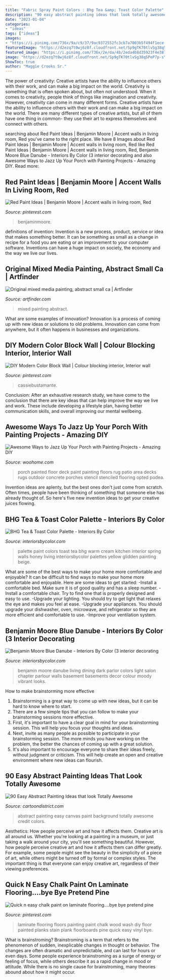 ```yaml
---
title: "Fabric Spray Paint Colors : Bhg Tea &amp; Toast Color Palette"
description: "90 easy abstract painting ideas that look totally awesome"
date: "2023-01-04"
categories:
- "ideas"
tags: ["ideas"]
images:
- "https://i.pinimg.com/736x/9a/c9/37/9ac9372552fc3cb7a7003b5f494f1ece--painting-laminate-floors-laminate-flooring.jpg"
featuredImage: "https://d2ezq7t0wj6z8f.cloudfront.net/Sp9gTK70tlvSg38q5PeP7p-sY08=/777x1200/product/7/f/d64bc1c141784a68bc32d7c9cc115b50.jpg"
featured_image: "https://i.pinimg.com/736x/2e/da/4b/2eda4b8d35923f4e387b40c45e3b3d47.jpg"
image: "https://d2ezq7t0wj6z8f.cloudfront.net/Sp9gTK70tlvSg38q5PeP7p-sY08=/777x1200/product/7/f/d64bc1c141784a68bc32d7c9cc115b50.jpg"
ShowToc: true
author: "Maggie Crooks Sr."
---
```



The power of creativity: Creative artists have the ability to influence others with their work, and can make a big impact on the world.
Creativity is something that is often spoken about, but often not understood. When it comes to creativity, people think of things like imagination and creativity. However, creativity can come in many different forms. Creative artists have the ability to influence others with their work and can make a big impact on the world. There are many different types of creative artists, but all of them have one thing in common- they use their art to express themselves and connect with others.

	

		
searching about Red Paint Ideas | Benjamin Moore | Accent walls in living room, Red you've came to the right place. We have 8 Images about Red Paint Ideas | Benjamin Moore | Accent walls in living room, Red like Red Paint Ideas | Benjamin Moore | Accent walls in living room, Red, Benjamin Moore Blue Danube - Interiors By Color (3 interior decorating and also Awesome Ways to Jazz Up Your Porch with Painting Projects - Amazing DIY. Read more:
		
    
## Red Paint Ideas | Benjamin Moore | Accent Walls In Living Room, Red

<img loading=lazy src="https://i.pinimg.com/736x/2e/da/4b/2eda4b8d35923f4e387b40c45e3b3d47.jpg" onerror="this.onerror=null;this.src='https://tse3.mm.bing.net/th?id=OIP.FQwhF1UESZfLJ73MuXOmsgAAAA&amp;pid=15.1';" alt="Red Paint Ideas | Benjamin Moore | Accent walls in living room, Red">

_Source: pinterest.com_

>benjaminmoore. 

	

definitions of invention:
Invention is a new process, product, service or idea that makes something better. It can be something as small as a change in recipe for a food you are eating or an improvement to your computer software. Inventions can have a huge impact on society, the economy and the way we live our lives.

    
## Original Mixed Media Painting, Abstract Small Ca | Artfinder

<img loading=lazy src="https://d2ezq7t0wj6z8f.cloudfront.net/Sp9gTK70tlvSg38q5PeP7p-sY08=/777x1200/product/7/f/d64bc1c141784a68bc32d7c9cc115b50.jpg" onerror="this.onerror=null;this.src='https://tse4.mm.bing.net/th?id=OIP.wdHYIHUdNnU_vDigKls3oQHaLc&amp;pid=15.1';" alt="Original mixed media painting, abstract small ca | Artfinder">

_Source: artfinder.com_

>mixed painting abstract. 

	

What are some examples of innovation?
Innovation is a process of coming up with new ideas or solutions to old problems. Innovation can come from anywhere, but it often happens in businesses and organizations.

    
## DIY Modern Color Block Wall | Colour Blocking Interior, Interior Wall

<img loading=lazy src="https://i.pinimg.com/736x/b3/c0/42/b3c042aae699892fc836ab45bfa704a4.jpg" onerror="this.onerror=null;this.src='https://tse2.mm.bing.net/th?id=OIP.XJ8yxWyBNEqGnOeMBJxd1AHaKB&amp;pid=15.1';" alt="DIY Modern Color Block Wall | Colour blocking interior, Interior wall">

_Source: pinterest.com_

>cassiebustamante. 

	

Conclusion:
After an exhaustive research study, we have come to the conclusion that there are key ideas that can help improve the way we live and work. These include developing a lifestyle plan, having better communication skills, and overall improving our mental wellbeing.

    
## Awesome Ways To Jazz Up Your Porch With Painting Projects - Amazing DIY

<img loading=lazy src="http://www.woohome.com/wp-content/uploads/2017/04/painted-porch-floor-12.jpg" onerror="this.onerror=null;this.src='https://tse1.mm.bing.net/th?id=OIP.8eSymdP_hjqSWMeS_BX6JwHaNK&amp;pid=15.1';" alt="Awesome Ways to Jazz Up Your Porch with Painting Projects - Amazing DIY">

_Source: woohome.com_

>porch painted floor deck paint painting floors rug patio area decks rugs outdoor concrete porches stencil stenciled flooring opted podea. 

	

Invention ideas are aplenty, but the best ones don't just come from scratch. Often times, people have been thinking of something that someone else has already thought of. So here's five new invention ideas to get your creative juices flowing.

    
## BHG Tea &amp; Toast Color Palette - Interiors By Color

<img loading=lazy src="http://www.interiorsbycolor.com/wp-content/uploads/2014/08/BHG-Tea-Toast-Color-Palette.jpg" onerror="this.onerror=null;this.src='https://tse3.mm.bing.net/th?id=OIP.vZ_RdlgtX1uWHu3ONyanpAHaKu&amp;pid=15.1';" alt="BHG Tea &amp; Toast Color Palette - Interiors By Color">

_Source: interiorsbycolor.com_

>palette paint colors toast tea bhg warm cream kitchen interior spring walls honey living interiorsbycolor palettes yellow glidden painting beige. 

	

What are some of the best ways to make your home more comfortable and enjoyable?
It can be difficult to find ways to make your home more comfortable and enjoyable. Here are some ideas to get started: 
-Install a comfortable bed. Make sure it is of good quality and has a sleep number.
-Install a comfortable chair. Try to find one that is properly designed and easy to use.
-Upgrade your lighting. You should try to get light that relaxes the eye and makes you feel at ease.
-Upgrade your appliances. You should upgrade your dishwasher, oven, microwave, and refrigerator so they are more efficient and comfortable to use. 
-Improve your ventilation system.

    
## Benjamin Moore Blue Danube - Interiors By Color (3 Interior Decorating

<img loading=lazy src="https://www.interiorsbycolor.com/wp-content/uploads/2015/04/blue-parlour.jpg" onerror="this.onerror=null;this.src='https://tse1.mm.bing.net/th?id=OIP.2v8jPwJzavnAoseB6ta45wHaGr&amp;pid=15.1';" alt="Benjamin Moore Blue Danube - Interiors By Color (3 interior decorating">

_Source: interiorsbycolor.com_

>benjamin moore danube living dining dark parlor colors light salon chapter parlour walls basement basements decor colour moody vibrant looks. 

	

How to make brainstorming more effective
1. Brainstorming is a great way to come up with new ideas, but it can be hard to know where to start.
2. There are a few simple tips that you can follow to make your brainstorming sessions more effective.
3. First, it's important to have a clear goal in mind for your brainstorming session. This will help you focus your thoughts and ideas.
4. Next, invite as many people as possible to participate in your brainstorming session. The more minds you have working on the problem, the better the chances of coming up with a great solution.
5. It's also important to encourage everyone to share their ideas freely, without judgment or criticism. This will help create an open and creative environment where new ideas can flourish.

    
## 90 Easy Abstract Painting Ideas That Look Totally Awesome

<img loading=lazy src="http://www.cartoondistrict.com/wp-content/uploads/2017/05/Easy-Abstract-Painting-Ideas22.jpg" onerror="this.onerror=null;this.src='https://tse3.mm.bing.net/th?id=OIP.nfiNe_dmB6JF-zhlHkFp3QHaK1&amp;pid=15.1';" alt="90 Easy Abstract Painting Ideas that look Totally Awesome">

_Source: cartoondistrict.com_

>abstract painting easy canvas paint background totally awesome credit colors. 

	

Aesthetics: How people perceive art and how it affects them.
Creative art is all around us. Whether you're looking at a painting in a museum, or just taking a walk around your city, you'll see something beautiful. However, how people perceive creative art and how it affects them can differ greatly. For example, some people might see the beauty in the simplicity of a piece of art, while others might be turned off by formal or complex styles. The important thing is that everyone can enjoy creative art, regardless of their viewing preferences.

    
## Quick N Easy Chalk Paint On Laminate Flooring....bye Bye Pretend Pine

<img loading=lazy src="https://i.pinimg.com/736x/9a/c9/37/9ac9372552fc3cb7a7003b5f494f1ece--painting-laminate-floors-laminate-flooring.jpg" onerror="this.onerror=null;this.src='https://tse4.mm.bing.net/th?id=OIP.XV9RRoRBnwZL3fNz7zKLRQHaJ4&amp;pid=15.1';" alt="Quick n easy chalk paint on laminate flooring....bye bye pretend pine">

_Source: pinterest.com_

>laminate flooring floors painting paint chalk wood wash diy floor painted planks stain plank floorboards pine quick easy vinyl bye. 

	

What is brainstroming?
Brainstroming is a term that refers to the phenomenon of sudden, inexplicable changes in thought or behavior. The changes are often dramatic and unpredictable, and can last for hours or even days. Some people experience brainstroming as a surge of energy or feeling of focus, while others describe it as a rapid change in mood or attitude. While there is no single cause for brainstroming, many theories abound about how it might occur.

